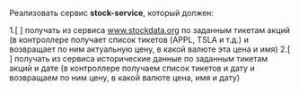 Реализовать сервис **stock-service**, который должен:

1.[ ] получать из сервиса www.stockdata.org по заданным тикетам акций (в контроллере получает список тикетов (APPL, TSLA и 
т.д.) и возвращает по ним актуальную цену, в какой валюте эта цена и имя)
2.[ ] получать из сервиса исторические данные по заданным тикетам акций и дате (в контроллере получаем список тикетов 
и дату и возвращаем по ним цену, в какой валюте цена, имя и дату)